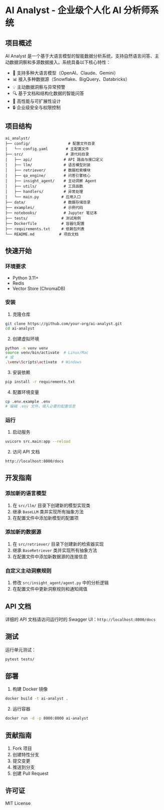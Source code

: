# AI Analyst - 企业级个人化 AI 分析师系统

## 项目概述
AI Analyst 是一个基于大语言模型的智能数据分析系统，支持自然语言问答、主动数据洞察和多源数据接入。系统具备以下核心特性：

- 🤖 支持多种大语言模型（OpenAI、Claude、Gemini）
- 📊 接入多种数据源（Snowflake、BigQuery、Databricks）
- 💡 主动数据洞察与异常预警
- 🔍 基于文档和结构化数据的智能问答
- 🚀 高性能与可扩展性设计
- 🔒 企业级安全与权限控制

## 项目结构
```
ai_analyst/
├── config/                 # 配置文件目录
│   └── config.yaml        # 主配置文件
├── src/                   # 源代码目录
│   ├── api/              # API 路由与接口定义
│   ├── llm/              # 语言模型封装
│   ├── retriever/        # 数据检索模块
│   ├── qa_engine/        # 问答引擎核心
│   ├── insight_agent/    # 主动洞察 Agent
│   ├── utils/            # 工具函数
│   ├── handlers/         # 异常处理
│   └── main.py          # 应用入口
├── data/                 # 数据存储目录
├── examples/             # 示例代码
├── notebooks/            # Jupyter 笔记本
├── tests/               # 测试用例
├── Dockerfile           # 容器化配置
├── requirements.txt     # 依赖包列表
└── README.md           # 项目文档
```

## 快速开始

### 环境要求
- Python 3.11+
- Redis
- Vector Store (ChromaDB)

### 安装
1. 克隆仓库
```bash
git clone https://github.com/your-org/ai-analyst.git
cd ai-analyst
```

2. 创建虚拟环境
```bash
python -m venv venv
source venv/bin/activate  # Linux/Mac
# 或
.\venv\Scripts\activate  # Windows
```

3. 安装依赖
```bash
pip install -r requirements.txt
```

4. 配置环境变量
```bash
cp .env.example .env
# 编辑 .env 文件，填入必要的配置信息
```

### 运行
1. 启动服务
```bash
uvicorn src.main:app --reload
```

2. 访问 API 文档
```
http://localhost:8000/docs
```

## 开发指南

### 添加新的语言模型
1. 在 `src/llm/` 目录下创建新的模型实现类
2. 继承 `BaseLLM` 类并实现所有抽象方法
3. 在配置文件中添加新模型的配置项

### 添加新的数据源
1. 在 `src/retriever/` 目录下创建新的检索器实现
2. 继承 `BaseRetriever` 类并实现所有抽象方法
3. 在配置文件中添加新数据源的连接信息

### 自定义主动洞察规则
1. 修改 `src/insight_agent/agent.py` 中的分析逻辑
2. 在配置文件中更新洞察规则和通知阈值

## API 文档
详细的 API 文档请访问运行时的 Swagger UI：`http://localhost:8000/docs`

## 测试
运行单元测试：
```bash
pytest tests/
```

## 部署
1. 构建 Docker 镜像
```bash
docker build -t ai-analyst .
```

2. 运行容器
```bash
docker run -d -p 8000:8000 ai-analyst
```

## 贡献指南
1. Fork 项目
2. 创建特性分支
3. 提交变更
4. 推送到分支
5. 创建 Pull Request

## 许可证
MIT License 